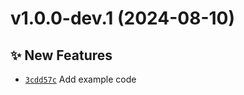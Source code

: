 # v1.0.0-dev.1 (2024-08-10)

## ✨ New Features
- [`3cdd57c`](https://github.com/lengors/maven-java-template/commit/3cdd57c)  Add example code
